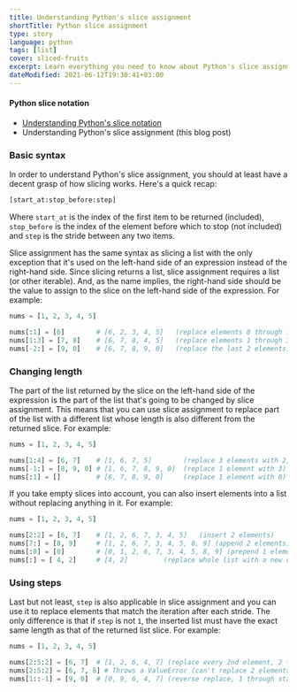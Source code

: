 ```yaml
---
title: Understanding Python's slice assignment
shortTitle: Python slice assignment
type: story
language: python
tags: [list]
cover: sliced-fruits
excerpt: Learn everything you need to know about Python's slice assignment with this handy guide.
dateModified: 2021-06-12T19:30:41+03:00
---
```


#### Python slice notation

- [Understanding Python's slice notation](/blog/s/python-slice-notation)
- Understanding Python's slice assignment (this blog post)

### Basic syntax

In order to understand Python's slice assignment, you should at least have a decent grasp of how slicing works. Here's a quick recap:

```py
[start_at:stop_before:step]
```

Where `start_at` is the index of the first item to be returned (included), `stop_before` is the index of the element before which to stop (not included) and `step` is the stride between any two items.

Slice assignment has the same syntax as slicing a list with the only exception that it's used on the left-hand side of an expression instead of the right-hand side. Since slicing returns a list, slice assignment requires a list (or other iterable). And, as the name implies, the right-hand side should be the value to assign to the slice on the left-hand side of the expression. For example:

```py
nums = [1, 2, 3, 4, 5]

nums[:1] = [6]        # [6, 2, 3, 4, 5]   (replace elements 0 through 1)
nums[1:3] = [7, 8]    # [6, 7, 8, 4, 5]   (replace elements 1 through 3)
nums[-2:] = [9, 0]    # [6, 7, 8, 9, 0]   (replace the last 2 elements)
```

### Changing length

The part of the list returned by the slice on the left-hand side of the expression is the part of the list that's going to be changed by slice assignment. This means that you can use slice assignment to replace part of the list with a different list whose length is also different from the returned slice. For example:

```py
nums = [1, 2, 3, 4, 5]

nums[1:4] = [6, 7]    # [1, 6, 7, 5]        (replace 3 elements with 2)
nums[-1:] = [8, 9, 0] # [1, 6, 7, 8, 9, 0]  (replace 1 element with 3)
nums[:1] = []         # [6, 7, 8, 9, 0]     (replace 1 element with 0)
```

If you take empty slices into account, you can also insert elements into a list without replacing anything in it. For example:

```py
nums = [1, 2, 3, 4, 5]

nums[2:2] = [6, 7]    # [1, 2, 6, 7, 3, 4, 5]   (insert 2 elements)
nums[7:] = [8, 9]     # [1, 2, 6, 7, 3, 4, 5, 8, 9] (append 2 elements)
nums[:0] = [0]        # [0, 1, 2, 6, 7, 3, 4, 5, 8, 9] (prepend 1 element)
nums[:] = [ 4, 2]     # [4, 2]         (replace whole list with a new one)
```

### Using steps

Last but not least, `step` is also applicable in slice assignment and you can use it to replace elements that match the iteration after each stride. The only difference is that if `step` is not `1`, the inserted list must have the exact same length as that of the returned list slice. For example:

```py
nums = [1, 2, 3, 4, 5]

nums[2:5:2] = [6, 7]  # [1, 2, 6, 4, 7] (replace every 2nd element, 2 through 5)
nums[2:5:2] = [6, 7, 8] # Throws a ValueError (can't replace 2 elements with 3)
nums[1::-1] = [9, 0]  # [0, 9, 6, 4, 7] (reverse replace, 1 through start)
```
